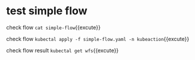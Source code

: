 
# test simple flow

check flow
`cat simple-flow`{{excute}}

check flow
`kubectal apply -f simple-flow.yaml -n kubeaction`{{excute}}

check flow result
`kubectal get wfs`{{excute}}
